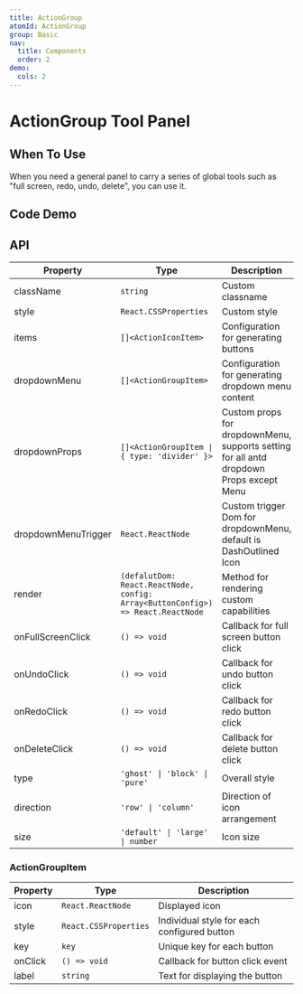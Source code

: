 ```yaml
---
title: ActionGroup
atomId: ActionGroup
group: Basic
nav:
  title: Components
  order: 2
demo:
  cols: 2
---
```


# ActionGroup Tool Panel

## When To Use

When you need a general panel to carry a series of global tools such as "full screen, redo, undo, delete", you can use it.

## Code Demo

<code src="./demos/basic.tsx" ></code>
<code src="./demos/config.tsx" title='Configuration Usage' description= "Render the entire content by configuring `items`, and you can render a separator by declaring type as divider in items"></code>
<code src="./demos/dropMenu.tsx" title="Dropdown" description="Render a dropdown content at the end by configuring `dropdownMenu`"></code>
<code src="./demos/type.tsx" title="Mode Configuration"></code>
<code src="./demos/custom.tsx" title='Customization' description= "Customize the rendering of special operational content using `render`"></code>
<code src="./demos/withPanel.tsx" iframe title="Usage in Floating Panel" description="Combine with DraggablePanel to make the entire panel float and draggable"></code>

## API

| Property            | Type                                                                            | Description                                                                             |
| ------------------- | ------------------------------------------------------------------------------- | --------------------------------------------------------------------------------------- |
| className           | `string`                                                                        | Custom classname                                                                        |
| style               | `React.CSSProperties`                                                           | Custom style                                                                            |
| items               | `[]<ActionIconItem>`                                                            | Configuration for generating buttons                                                    |
| dropdownMenu        | `[]<ActionGroupItem>`                                                           | Configuration for generating dropdown menu content                                      |
| dropdownProps       | `[]<ActionGroupItem \| { type: 'divider' }>`                                    | Custom props for dropdownMenu, supports setting for all antd dropdown Props except Menu |
| dropdownMenuTrigger | `React.ReactNode`                                                               | Custom trigger Dom for dropdownMenu, default is DashOutlined Icon                       |
| render              | `(defalutDom: React.ReactNode, config: Array<ButtonConfig>) => React.ReactNode` | Method for rendering custom capabilities                                                |
| onFullScreenClick   | `() => void`                                                                    | Callback for full screen button click                                                   |
| onUndoClick         | `() => void`                                                                    | Callback for undo button click                                                          |
| onRedoClick         | `() => void`                                                                    | Callback for redo button click                                                          |
| onDeleteClick       | `() => void`                                                                    | Callback for delete button click                                                        |
| type                | `'ghost' \| 'block' \| 'pure'`                                                  | Overall style                                                                           |
| direction           | `'row' \| 'column'`                                                             | Direction of icon arrangement                                                           |
| size                | `'default' \| 'large' \| number`                                                | Icon size                                                                               |

### ActionGroupItem

| Property | Type                  | Description                                 |
| -------- | --------------------- | ------------------------------------------- |
| icon     | `React.ReactNode`     | Displayed icon                              |
| style    | `React.CSSProperties` | Individual style for each configured button |
| key      | `key`                 | Unique key for each button                  |
| onClick  | `() => void`          | Callback for button click event             |
| label    | `string`              | Text for displaying the button              |
